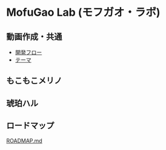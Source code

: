 # MofuGao Lab (モフガオ・ラボ)

## 動画作成・共通

- [開発フロー](./_共通/開発フロー.md)
- [テーマ](./_共通/テーマ.md)

## もこもこメリノ

## 琥珀ハル

## ロードマップ

[ROADMAP.md](./ROADMAP.md)